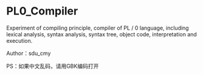# PL0_Compiler
Experiment of compiling principle, compiler of PL / 0 language, including lexical analysis, syntax analysis, syntax tree, object code, interpretation and execution.

Author：sdu_cmy

PS：如果中文乱码，请用GBK编码打开

